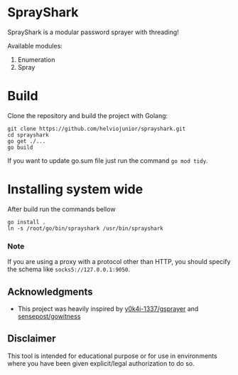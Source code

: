 # SprayShark

SprayShark is a modular password sprayer with threading! 

Available modules:

1. Enumeration
2. Spray

# Build

Clone the repository and build the project with Golang:

```
git clone https://github.com/helviojunior/sprayshark.git
cd sprayshark
go get ./...
go build
```

If you want to update go.sum file just run the command `go mod tidy`.

# Installing system wide

After build run the commands bellow

```
go install .
ln -s /root/go/bin/sprayshark /usr/bin/sprayshark
```

### Note

If you are using a proxy with a protocol other than HTTP, you should specify the schema like `socks5://127.0.0.1:9050`.

## Acknowledgments

* This project was heavily inspired by [y0k4i-1337/gsprayer](https://github.com/y0k4i-1337/gsprayer) and [sensepost/gowitness](https://github.com/sensepost/gowitness)


## Disclaimer

This tool is intended for educational purpose or for use in environments where you have been given explicit/legal authorization to do so.